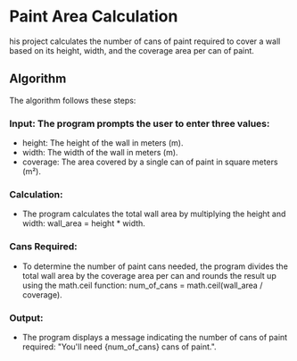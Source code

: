 # Paint Area Calculation

his project calculates the number of cans of paint required to cover a wall based on its height, width, and the coverage area per can of paint.

## Algorithm
The algorithm follows these steps:

### Input: The program prompts the user to enter three values:

  -  height: The height of the wall in meters (m).
  -  width: The width of the wall in meters (m).
  -  coverage: The area covered by a single can of paint in square meters (m²).

### Calculation:

  -  The program calculates the total wall area by multiplying the height and width: wall_area = height * width.

### Cans Required:

  -  To determine the number of paint cans needed, the program divides the total wall area by the coverage area per can and rounds the result up using the math.ceil function: num_of_cans = math.ceil(wall_area / coverage).

### Output:
  -  The program displays a message indicating the number of cans of paint required: "You'll need {num_of_cans} cans of paint.".
